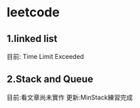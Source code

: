 # leetcode 
## 1.linked list
   目前: Time Limit Exceeded
## 2.Stack and Queue
   目前:看文章尚未實作
   更新:MinStack練習完成
